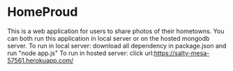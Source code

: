 # HomeProud
This is a web application for users to share photos of their hometowns.
You can both run this application in local server or on the hosted mongodb server.
To run in local server: download all dependency in package.json and run "node app.js"
To run in hosted server: click url:https://salty-mesa-57561.herokuapp.com/
